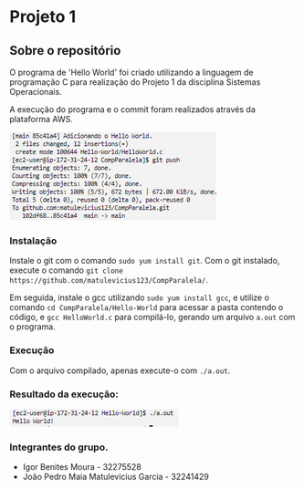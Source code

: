 # Projeto 1

## Sobre o repositório
O programa de 'Hello World' foi criado utilizando a linguagem de programação C para realização do Projeto 1 da disciplina Sistemas Operacionais. 

A execução do programa e o commit foram realizados através da plataforma AWS.

![alt](/Hello-World/img/aws.png)

### Instalação
Instale o git com o comando `sudo yum install git`. Com o git instalado, execute o comando `git clone https://github.com/matulevicius123/CompParalela/`.


Em seguida, instale o gcc utilizando `sudo yum install gcc`, e utilize o comando `cd CompParalela/Hello-World` para acessar a pasta contendo o código, e `gcc HelloWorld.c` para compilá-lo, gerando 
um arquivo `a.out` com o programa.


### Execução
Com o arquivo compilado, apenas execute-o com `./a.out`.

### Resultado da execução:

![alt](/Hello-World/img/helloworld.png)

### Integrantes do grupo.
- Igor Benites Moura - 32275528
- João Pedro Maia Matulevicius Garcia - 32241429
